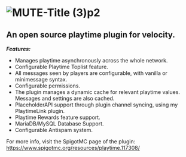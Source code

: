 # ![MUTE-Title (3)p2](https://github.com/user-attachments/assets/d181bb10-3770-4283-8490-3ae6fc3f723c)

## An open source playtime plugin for velocity.

***Features:***
- Manages playtime asynchronously across the whole network.
- Configurable Playtime Toplist feature.
- All messages seen by players are configurable, with vanilla or minimessage syntax.
- Configurable permissions.
- The plugin manages a dynamic cache for relevant playtime values. Messages and settings are also cached.
- PlaceholderAPI support through plugin channel syncing, using my PlaytimeLink plugin.
- Playtime Rewards feature support.
- MariaDB/MySQL Database Support.
- Configurable Antispam system.

For more info, visit the SpigotMC page of the plugin: https://www.spigotmc.org/resources/playtime.117308/
